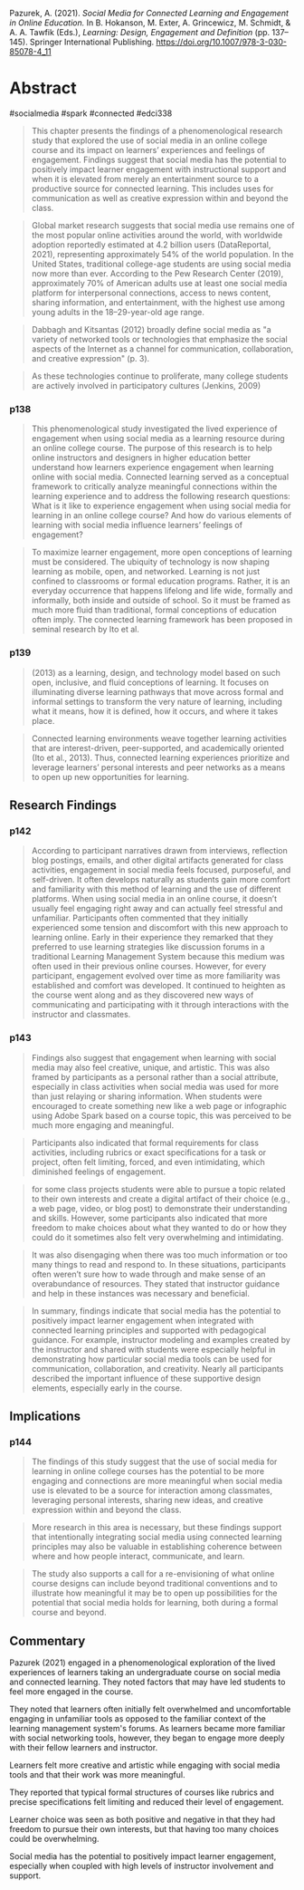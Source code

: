 
Pazurek, A. (2021). *Social Media for Connected Learning and Engagement in Online Education.* In B. Hokanson, M. Exter, A. Grincewicz, M. Schmidt, & A. A. Tawfik (Eds.), *Learning: Design, Engagement and Definition* (pp. 137–145). Springer International Publishing. https://doi.org/10.1007/978-3-030-85078-4_11

# Abstract

#socialmedia #spark #connected #edci338


> This chapter presents the findings of a phenomenological research study that explored the use of social media in an online college course and its impact on learners’ experiences and feelings of engagement. Findings suggest that social media has the potential to positively impact learner engagement with instructional support and when it is elevated from merely an entertainment source to a productive source for connected learning. This includes uses for communication as well as creative expression within and beyond the class.

> Global market research suggests that social media use remains one of the most popular online activities around the world, with worldwide adoption reportedly estimated at 4.2 billion users (DataReportal, 2021), representing approximately 54% of the world population. In the United States, traditional college-age students are using social media now more than ever. According to the Pew Research Center (2019), approximately 70% of American adults use at least one social media platform for interpersonal connections, access to news content, sharing information, and entertainment, with the highest use among young adults in the 18–29-year-old age range.

> Dabbagh and Kitsantas (2012) broadly define social media as "a variety of networked tools or technologies that emphasize the social aspects of the Internet as a channel for communication, collaboration, and creative expression" (p. 3).

> As these technologies continue to proliferate, many college students are actively involved in participatory cultures (Jenkins, 2009) 

### p138

> This phenomenological study investigated the lived experience of engagement when using social media as a learning resource during an online college course. The purpose of this research is to help online instructors and designers in higher education better understand how learners experience engagement when learning online with social media. Connected learning served as a conceptual framework to critically analyze meaningful connections within the learning experience and to address the following research questions: What is it like to experience engagement when using social media for learning in an online college course? And how do various elements of learning with social media influence learners’ feelings of engagement?

> To maximize learner engagement, more open conceptions of learning must be considered. The ubiquity of technology is now shaping learning as mobile, open, and networked. Learning is not just confined to classrooms or formal education programs. Rather, it is an everyday occurrence that happens lifelong and life wide, formally and informally, both inside and outside of school. So it must be framed as much more fluid than traditional, formal conceptions of education often imply. The connected learning framework has been proposed in seminal research by Ito et al.

### p139
> (2013) as a learning, design, and technology model based on such open, inclusive, and fluid conceptions of learning. It focuses on illuminating diverse learning pathways that move across formal and informal settings to transform the very nature of learning, including what it means, how it is defined, how it occurs, and where it takes place.

> Connected learning environments weave together learning activities that are interest-driven, peer-supported, and academically oriented (Ito et al., 2013). Thus, connected learning experiences prioritize and leverage learners’ personal interests and peer networks as a means to open up new opportunities for learning.

## Research Findings
### p142

> According to participant narratives drawn from interviews, reflection blog postings, emails, and other digital artifacts generated for class activities, engagement in social media feels focused, purposeful, and self-driven. It often develops naturally as students gain more comfort and familiarity with this method of learning and the use of different platforms. When using social media in an online course, it doesn’t usually feel engaging right away and can actually feel stressful and unfamiliar. Participants often commented that they initially experienced some tension and discomfort with this new approach to learning online. Early in their experience they remarked that they preferred to use learning strategies like discussion forums in a traditional Learning Management System because this medium was often used in their previous online courses. However, for every participant, engagement evolved over time as more familiarity was established and comfort was developed. It continued to heighten as the course went along and as they discovered new ways of communicating and participating with it through interactions with the instructor and classmates.

### p143

> Findings also suggest that engagement when learning with social media may also feel creative, unique, and artistic. This was also framed by participants as a personal rather than a social attribute, especially in class activities when social media was used for more than just relaying or sharing information. When students were encouraged to create something new like a web page or infographic using Adobe Spark based on a course topic, this was perceived to be much more engaging and meaningful.

> Participants also indicated that formal requirements for class activities, including rubrics or exact specifications for a task or project, often felt limiting, forced, and even intimidating, which diminished feelings of engagement.

> for some class projects students were able to pursue a topic related to their own interests and create a digital artifact of their choice (e.g., a web page, video, or blog post) to demonstrate their understanding and skills. However, some participants also indicated that more freedom to make choices about what they wanted to do or how they could do it sometimes also felt very overwhelming and intimidating.

> It was also disengaging when there was too much information or too many things to read and respond to. In these situations, participants often weren’t sure how to wade through and make sense of an overabundance of resources. They stated that instructor guidance and help in these instances was necessary and beneficial.

> In summary, findings indicate that social media has the potential to positively impact learner engagement when integrated with connected learning principles and supported with pedagogical guidance. For example, instructor modeling and examples created by the instructor and shared with students were especially helpful in demonstrating how particular social media tools can be used for communication, collaboration, and creativity. Nearly all participants described the important influence of these supportive design elements, especially early in the course.

## Implications

### p144

> The findings of this study suggest that the use of social media for learning in online college courses has the potential to be more engaging and connections are more meaningful when social media use is elevated to be a source for interaction among classmates, leveraging personal interests, sharing new ideas, and creative expression within and beyond the class.

> More research in this area is necessary, but these findings support that intentionally integrating social media using connected learning principles may also be valuable in establishing coherence between where and how people interact, communicate, and learn.

> The study also supports a call for a re-envisioning of what online course designs can include beyond traditional conventions and to illustrate how meaningful it may be to open up possibilities for the potential that social media holds for learning, both during a formal course and beyond.

## Commentary

Pazurek (2021) engaged in a phenomenological exploration of the lived experiences of learners taking an undergraduate course on social media and connected learning. They noted factors that may have led students to feel more engaged in the course.

They noted that learners often initially felt overwhelmed and uncomfortable engaging in unfamiliar tools as opposed to the familiar context of the learning management system's forums. As learners became more familiar with social networking tools, however, they began to engage more deeply with their fellow learners and instructor.

Learners felt more creative and artistic while engaging with social media tools and that their work was more meaningful.

They reported that typical formal structures of courses like rubrics and precise specifications felt limiting and reduced their level of engagement.

Learner choice was seen as both positive and negative in that they had freedom to pursue their own interests, but that having too many choices could be overwhelming.

Social media has the potential to positively impact learner engagement, especially when coupled with high levels of instructor involvement and support.

